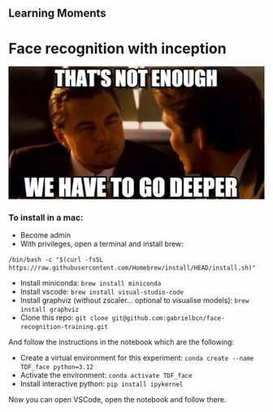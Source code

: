 
## Learning Moments
# Face recognition with inception

![Inception](meme.png)

### To install in a mac:

* Become admin
* With privileges, open a terminal and install brew: 
```
/bin/bash -c "$(curl -fsSL https://raw.githubusercontent.com/Homebrew/install/HEAD/install.sh)"
```
* Install miniconda: `brew install miniconda`
* Install vscode: `brew install visual-studio-code`
* Install graphviz (without zscaler... optional to visualise models): `brew install graphviz`
* Clone this repo: `git clone git@github.com:gabrielbcn/face-recognition-training.git`

And follow the instructions in the notebook which are the following:

* Create a virtual environment for this experiment: `conda create --name TDF_face python=3.12`
* Activate the environment: `conda activate TDF_face`
* Install interactive python: `pip install ipykernel`

Now you can open VSCode, open the notebook and follow there.
